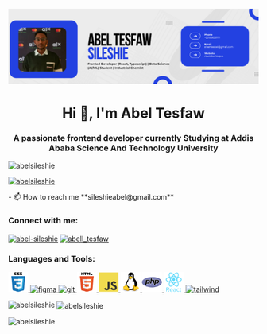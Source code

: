 ![MasterHead](https://github.com/AbelSileshie/AbelSileshie/blob/main/gihubBanner.png?raw=true)






<h1 align="center">Hi 👋, I'm Abel Tesfaw</h1>
<h3 align="center">A passionate frontend developer currently Studying at Addis Ababa Science And Technology University</h3>
<p align="left"> <img src="https://komarev.com/ghpvc/?username=abelsileshie&label=Profile%20views&color=0e75b6&style=flat" alt="abelsileshie" /> </p>

<p align="left"> <a href="https://github.com/ryo-ma/github-profile-trophy"><img src="https://github-profile-trophy.vercel.app/?username=abelsileshie" alt="abelsileshie" /></a> </p>
- 📫 How to reach me **sileshieabel@gmail.com**

<h3 align="left">Connect with me:</h3>
<p align="left">
<a href="https://www.linkedin.com/in/abelsileshie/" target="blank"><img align="center" src="https://raw.githubusercontent.com/rahuldkjain/github-profile-readme-generator/master/src/images/icons/Social/linked-in-alt.svg" alt="abel-sileshie" height="30" width="40" /></a>
<a href="https://instagram.com/abell_tesfaw" target="blank"><img align="center" src="https://raw.githubusercontent.com/rahuldkjain/github-profile-readme-generator/master/src/images/icons/Social/instagram.svg" alt="abell_tesfaw" height="30" width="40" /></a>
</p>

<h3 align="left">Languages and Tools:</h3>
<p align="left"> <a href="https://www.w3schools.com/css/" target="_blank" rel="noreferrer"> <img src="https://raw.githubusercontent.com/devicons/devicon/master/icons/css3/css3-original-wordmark.svg" alt="css3" width="40" height="40"/> </a> <a href="https://www.figma.com/" target="_blank" rel="noreferrer"> <img src="https://www.vectorlogo.zone/logos/figma/figma-icon.svg" alt="figma" width="40" height="40"/> </a> <a href="https://git-scm.com/" target="_blank" rel="noreferrer"> <img src="https://www.vectorlogo.zone/logos/git-scm/git-scm-icon.svg" alt="git" width="40" height="40"/> </a> <a href="https://www.w3.org/html/" target="_blank" rel="noreferrer"> <img src="https://raw.githubusercontent.com/devicons/devicon/master/icons/html5/html5-original-wordmark.svg" alt="html5" width="40" height="40"/> </a> <a href="https://developer.mozilla.org/en-US/docs/Web/JavaScript" target="_blank" rel="noreferrer"> <img src="https://raw.githubusercontent.com/devicons/devicon/master/icons/javascript/javascript-original.svg" alt="javascript" width="40" height="40"/> </a> <a href="https://www.linux.org/" target="_blank" rel="noreferrer"> <img src="https://raw.githubusercontent.com/devicons/devicon/master/icons/linux/linux-original.svg" alt="linux" width="40" height="40"/> </a> <a href="https://www.php.net" target="_blank" rel="noreferrer"> <img src="https://raw.githubusercontent.com/devicons/devicon/master/icons/php/php-original.svg" alt="php" width="40" height="40"/> </a> <a href="https://reactjs.org/" target="_blank" rel="noreferrer"> <img src="https://raw.githubusercontent.com/devicons/devicon/master/icons/react/react-original-wordmark.svg" alt="react" width="40" height="40"/> </a> <a href="https://tailwindcss.com/" target="_blank" rel="noreferrer"> <img src="https://www.vectorlogo.zone/logos/tailwindcss/tailwindcss-icon.svg" alt="tailwind" width="40" height="40"/> </a> </p>

<p><img align="left" src="https://github-readme-stats.vercel.app/api/top-langs?username=abelsileshie&show_icons=true&locale=en&layout=compact" alt="abelsileshie" /></p>

<p>&nbsp;<img align="center" src="https://github-readme-stats.vercel.app/api?username=abelsileshie&show_icons=true&locale=en" alt="abelsileshie" /></p>

<p><img align="center" src="https://github-readme-streak-stats.herokuapp.com/?user=abelsileshie&" alt="abelsileshie" /></p>
